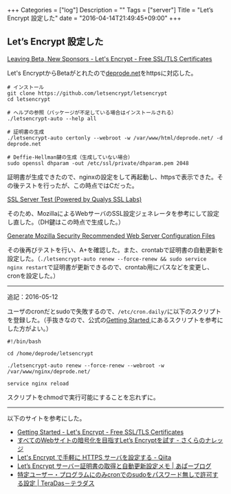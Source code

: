 +++
Categories = ["log"]
Description = ""
Tags = ["server"]
Title = "Let’s Encrypt 設定した"
date = "2016-04-14T21:49:45+09:00"
+++

## Let’s Encrypt 設定した
[Leaving Beta, New Sponsors - Let's Encrypt - Free SSL/TLS Certificates](https://letsencrypt.org/2016/04/12/leaving-beta-new-sponsors.html)

Let's EncryptからBetaがとれたので[deprode.net](https://deprode.net)をhttpsに対応した。

```
# インストール
git clone https://github.com/letsencrypt/letsencrypt
cd letsencrypt

# ヘルプの参照（パッケージが不足している場合はインストールされる）
./letsencrypt-auto --help all

# 証明書の生成
./letsencrypt-auto certonly --webroot -w /var/www/html/deprode.net/ -d deprode.net

# Deffie-Hellman鍵の生成（生成していない場合）
sudo openssl dhparam -out /etc/ssl/private/dhparam.pem 2048
```

証明書が生成できたので、nginxの設定をして再起動し、httpsで表示できた。その後テストを行ったが、この時点ではCだった。

[SSL Server Test (Powered by Qualys SSL Labs)](https://www.ssllabs.com/ssltest/)

そのため、MozillaによるWebサーバのSSL設定ジェネレータを参考にして設定し直した。（DH鍵はこの時点で生成した。）

[Generate Mozilla Security Recommended Web Server Configuration Files](https://mozilla.github.io/server-side-tls/ssl-config-generator/)

その後再びテストを行い、A+を確認した。また、crontabで証明書の自動更新を設定した。（`./letsencrypt-auto renew --force-renew && sudo service nginx restart`で証明書が更新できるので、crontab用にパスなどを変更し、cronを設定した。）

----
追記：2016-05-12

ユーザのcronだとsudoで失敗するので、`/etc/cron.daily/`に以下のスクリプトを登録した。（手抜きなので、公式の[Getting Started ](https://letsencrypt.org/getting-started/)にあるスクリプトを参考にした方がよい。）

```
#!/bin/bash

cd /home/deprode/letsencrypt

./letsencrypt-auto renew --force-renew --webroot -w /var/www/nginx/deprode.net/

service nginx reload
```

スクリプトをchmodで実行可能にすることを忘れずに。

---


以下のサイトを参考にした。

* [Getting Started - Let's Encrypt - Free SSL/TLS Certificates](https://letsencrypt.org/getting-started/)
* [すべてのWebサイトの暗号化を目指すLet’s Encryptを試す - さくらのナレッジ](http://knowledge.sakura.ad.jp/tech/3936/)
* [Let's Encrypt で手軽に HTTPS サーバを設定する - Qiita](http://qiita.com/ww24/items/9fa19594b4e3a8eb9b6f)
* [Let’s Encrypt サーバー証明書の取得と自動更新設定メモ | あぱーブログ](https://blog.apar.jp/linux/3619/)
* [特定ユーザー・プログラムにのみcronでのsudoをパスワード無しで許可する設定 | TeraDas－テラダス](http://www.teradas.net/archives/13222/)
